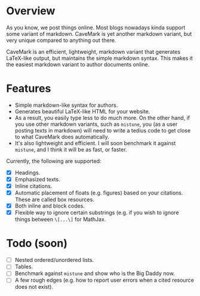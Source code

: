 # Overview
As you know, we post things online.  Most blogs nowadays kinda support some
variant of markdown.  CaveMark is yet another markdown variant, but very unique
compared to anything out there.

CaveMark is an efficient, lightweight, markdown variant that generates
LaTeX-like output, but maintains the simple markdown syntax.  This makes it the
easiest markdown variant to author documents online.

# Features

  - Simple markdown-like syntax for authors.
  - Generates beautiful LaTeX-like HTML for your website.
  - As a result, you easily type less to do much more.  On the other hand, if
    you use other markdown variants, such as `mistune`, you (as a user posting
    texts in markdown) will need to write a tedius code to get close to what
    CaveMark does automatically.
  - It's also lightweight and efficient.  I will soon benchmark it against
    `mistune`, and I think it will be as fast, or faster.

 Currently, the following are supported:

  - [x] Headings.
  - [x] Emphasized texts.
  - [x] Inline citations.
  - [x] Automatic placement of floats (e.g. figures) based on your citations.
    These are called box resources.
  - [x] Both inline and block codes.
  - [x] Flexible way to ignore certain substrings (e.g. if you wish to ignore
    things between `\[...\]` for MathJax.

# Todo (soon)

  - [ ] Nested ordered/unordered lists.
  - [ ] Tables.
  - [ ] Benchmark against `mistune` and show who is the Big Daddy now.
  - [ ] A few rough edges (e.g. how to report user errors when a cited resource
    does not exist).

